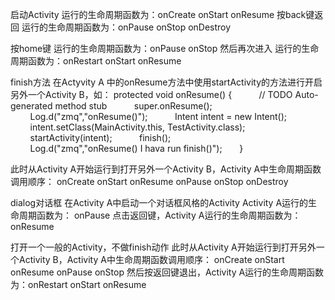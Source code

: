 启动Activity
运行的生命周期函数为：onCreate  onStart  onResume
按back键返回 
运行的生命周期函数为：onPause  onStop   onDestroy

按home键
运行的生命周期函数为：onPause  onStop
然后再次进入
运行的生命周期函数为：onRestart  onStart  onResume

finish方法
在Actyvity A 中的onResume方法中使用startActivity的方法进行开启另外一个Activity B，如：
protected void onResume() {  
        // TODO Auto-generated method stub  
        super.onResume();  
        Log.d("zmq","onResume()");  
        Intent intent = new Intent();  
        intent.setClass(MainActivity.this, TestActivity.class);  
        startActivity(intent);  
        finish();  
        Log.d("zmq","onResume() I hava run finish()");  
    }  

此时从Activity A开始运行到打开另外一个Activity B，Activity A中生命周期函数调用顺序：
onCreate
onStart
onResume
onPause
onStop
onDestroy

dialog对话框
在Activity A中启动一个对话框风格的Activity
Activity A运行的生命周期函数为：
onPause
点击返回键，Activity A运行的生命周期函数为：
onResume

打开一个一般的Activity，不做finish动作
此时从Activity A开始运行到打开另外一个Activity B，Activity A中生命周期函数调用顺序：
onCreate  onStart  onResume  onPause  onStop
然后按返回键退出，Activity A运行的生命周期函数为：onRestart  onStart  onResume